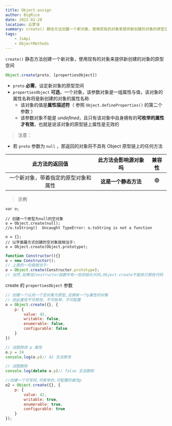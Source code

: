 ```yaml
---
title: Object.assign
author: BigRice
date: 2022-02-28
location: 云梦泽
summary: create() 静态方法创建一个新对象，使用现有的对象来提供新创建的对象的原型空间
tags:
    - JsApi
    - ObjectMethods
---
```


`create()` 静态方法创建一个新对象，使用现有的对象来提供新创建的对象的原型空间

 ```js
Object.create(proto, [propertiesObject])
 ```

 - `proto` **必需**，设定新对象的原型空间
 - `propertiesObject` **可选**，一个对象，该参数对象是一组属性与值，该对象的属性名称将是新创建的对象的属性名称
     - 该对象的值是**属性描述符**（ 参照 `Object.defineProperties()` 的第二个参数 ）
     - 该参数对象不能是 *undefined*，且只有该对象中自身拥有的**可枚举的属性才有效**，也就是说该对象的原型链上属性是无效的



> 注意：

 - 若 `proto` 参数为 `null` ，那返回的对象将不具有 Object 原型链上的任何方法

|            此方法的返回值            | 此方法会影响源对象吗 | 兼容性 |
| :----------------------------------: | :------------------: | :----: |
| 一个新对象，带着指定的原型对象和属性 | **这是一个静态方法** |   🟢    |



> 示例

```JS
var o;

// 创建一个原型为null的空对象
o = Object.create(null);
//o.toString()  Uncaught TypeError: o.toString is not a function

o = {};
// 以字面量方式创建的空对象就相当于:
o = Object.create(Object.prototype);
```

```js
function Constructor(){}
o = new Constructor();
// 上面的一句就相当于:
o = Object.create(Constructor.prototype);
// 当然,如果在Constructor函数中有一些初始化代码,Object.create不能执行那些代码
```

create 的 `propertiesObject` 参数

```js
// 创建一个以另一个空对象为原型,且拥有一个p属性的对象
// 但此属性不可修改，不可枚举，不可配置
o = Object.create({}, {
    p: {
        value: 42,
        writable: false,
        enumerable: false,
        configurable: false
    }
})

// 试图修改 p 属性
o.p = 24
console.log(o.p)// 42 无法修改

// 试图删除
console.log(delete o.p)// false 无法删除

//创建一个可写的,可枚举的,可配置的属性p
o2 = Object.create({}, {
    p: {
        value: 42,
        writable: true,
        enumerable: true,
        configurable: true
    }
});
```

